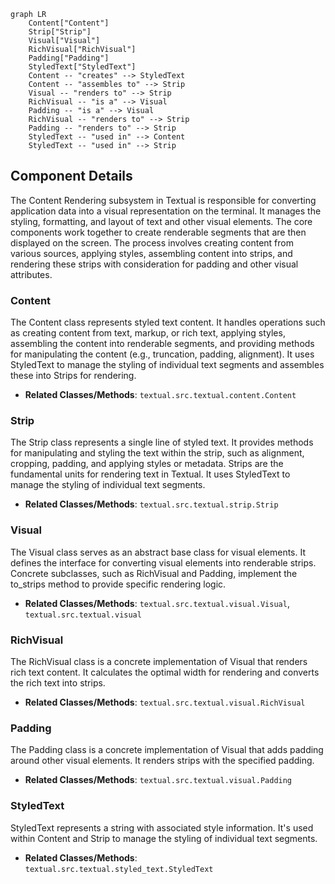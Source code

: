 ```mermaid
graph LR
    Content["Content"]
    Strip["Strip"]
    Visual["Visual"]
    RichVisual["RichVisual"]
    Padding["Padding"]
    StyledText["StyledText"]
    Content -- "creates" --> StyledText
    Content -- "assembles to" --> Strip
    Visual -- "renders to" --> Strip
    RichVisual -- "is a" --> Visual
    Padding -- "is a" --> Visual
    RichVisual -- "renders to" --> Strip
    Padding -- "renders to" --> Strip
    StyledText -- "used in" --> Content
    StyledText -- "used in" --> Strip
```

## Component Details

The Content Rendering subsystem in Textual is responsible for converting application data into a visual representation on the terminal. It manages the styling, formatting, and layout of text and other visual elements. The core components work together to create renderable segments that are then displayed on the screen. The process involves creating content from various sources, applying styles, assembling content into strips, and rendering these strips with consideration for padding and other visual attributes.

### Content
The Content class represents styled text content. It handles operations such as creating content from text, markup, or rich text, applying styles, assembling the content into renderable segments, and providing methods for manipulating the content (e.g., truncation, padding, alignment). It uses StyledText to manage the styling of individual text segments and assembles these into Strips for rendering.
- **Related Classes/Methods**: `textual.src.textual.content.Content`

### Strip
The Strip class represents a single line of styled text. It provides methods for manipulating and styling the text within the strip, such as alignment, cropping, padding, and applying styles or metadata. Strips are the fundamental units for rendering text in Textual. It uses StyledText to manage the styling of individual text segments.
- **Related Classes/Methods**: `textual.src.textual.strip.Strip`

### Visual
The Visual class serves as an abstract base class for visual elements. It defines the interface for converting visual elements into renderable strips. Concrete subclasses, such as RichVisual and Padding, implement the to_strips method to provide specific rendering logic.
- **Related Classes/Methods**: `textual.src.textual.visual.Visual`, `textual.src.textual.visual`

### RichVisual
The RichVisual class is a concrete implementation of Visual that renders rich text content. It calculates the optimal width for rendering and converts the rich text into strips.
- **Related Classes/Methods**: `textual.src.textual.visual.RichVisual`

### Padding
The Padding class is a concrete implementation of Visual that adds padding around other visual elements. It renders strips with the specified padding.
- **Related Classes/Methods**: `textual.src.textual.visual.Padding`

### StyledText
StyledText represents a string with associated style information. It's used within Content and Strip to manage the styling of individual text segments.
- **Related Classes/Methods**: `textual.src.textual.styled_text.StyledText`
